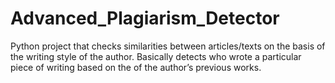 # Advanced_Plagiarism_Detector
Python project that checks similarities between articles/texts on the basis of the writing style of the author. 
Basically detects who wrote a particular piece of writing based on the of the author’s previous works.
